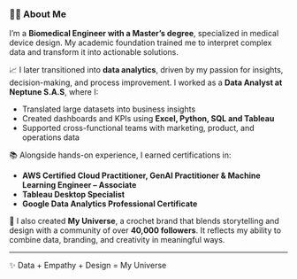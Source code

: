### 👩‍🔬 About Me

I’m a **Biomedical Engineer with a Master’s degree**, specialized in medical device design. My academic foundation trained me to interpret complex data and transform it into actionable solutions.

📈 I later transitioned into **data analytics**, driven by my passion for insights, decision-making, and process improvement. I worked as a **Data Analyst at Neptune S.A.S**, where I:
- Translated large datasets into business insights  
- Created dashboards and KPIs using **Excel, Python, SQL and Tableau**  
- Supported cross-functional teams with marketing, product, and operations data

📚 Alongside hands-on experience, I earned certifications in:
- **AWS Certified Cloud Practitioner, GenAI Practitioner & Machine Learning Engineer – Associate**  
- **Tableau Desktop Specialist**  
- **Google Data Analytics Professional Certificate**

🎨 I also created **My Universe**, a crochet brand that blends storytelling and design with a community of over **40,000 followers**. It reflects my ability to combine data, branding, and creativity in meaningful ways.

---

✨ Data + Empathy + Design = My Universe
